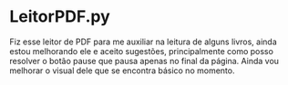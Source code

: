 # LeitorPDF.py
Fiz esse leitor de PDF para me auxiliar na leitura de alguns livros, ainda estou melhorando ele e aceito sugestões, principalmente como posso resolver o botão pause que pausa apenas no final da página. Ainda vou melhorar o visual dele que se encontra básico no momento.
